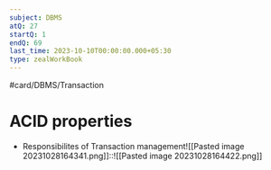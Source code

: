 ```yaml
---
subject: DBMS
atQ: 27
startQ: 1
endQ: 69
last_time: 2023-10-10T00:00:00.000+05:30
type: zealWorkBook
---
```

#card/DBMS/Transaction
# ACID properties
- Responsibilites of Transaction management![[Pasted image 20231028164341.png]]::![[Pasted image 20231028164422.png]]


